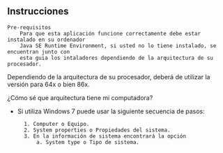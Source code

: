 Instrucciones
-------------


	Pre-requisitos
		Para que esta aplicación funcione correctamente debe estar instalado en su ordenador
		Java SE Runtime Environment, si usted no lo tiene instalado, se encuentran junto con
		esta guia los intaladores dependiendo de la arquitectura de su procesador.


Dependiendo de la arquitectura de su procesador, deberá de
utilizar la versión para 64x o bien 86x.

¿Cómo sé que arquitectura tiene mi computadora?

- Si utiliza Windows 7 puede usar la siguiente secuencia de
  pasos:

		1. Computer o Equipo.
		2. System properties o Propiedades del sistema.
		3. En la información de sistema encontrará la opción
	   		a. System type o Tipo de sistema.
